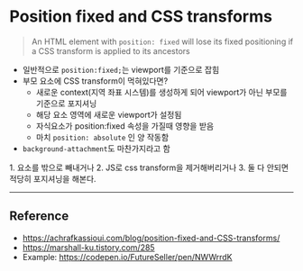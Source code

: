 # Position fixed and CSS transforms

> An HTML element with `position: fixed` will lose its fixed positioning if a CSS transform is applied to its ancestors

- 일반적으로 `position:fixed;`는 viewport를 기준으로 잡힘
- 부모 요소에 CSS transform이 먹혀있다면?
  - 새로운 context(지역 좌표 시스템)를 생성하게 되어 viewport가 아닌 부모를 기준으로 포지셔닝
  - 해당 요소 영역에 새로운 viewport가 설정됨
  - 자식요소가 position:fixed 속성을 가질때 영향을 받음
  - 마치 `position: absolute` 인 양 작동함
- `background-attachment`도 마찬가지라고 함

1\. 요소를 밖으로 빼내거나
2\. JS로 css transform을 제거해버리거나
3\. 둘 다 안되면 적당히 포지셔닝을 해본다.

---
## Reference
- https://achrafkassioui.com/blog/position-fixed-and-CSS-transforms/
- https://marshall-ku.tistory.com/285
- Example: https://codepen.io/FutureSeller/pen/NWWrrdK
